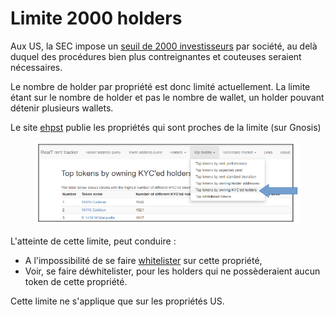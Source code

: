 # Limite 2000 holders

Aux US, la SEC impose un [seuil de 2000 investisseurs](https://www.investopedia.com/terms/1/2000-investor-limit.asp) par société, au delà duquel des procédures bien plus contreignantes et couteuses seraient nécessaires.

Le nombre de holder par propriété est donc limité actuellement. La limite étant sur le nombre de holder et pas le nombre de wallet, un holder pouvant détenir plusieurs wallets.

Le site [ehpst](https://ehpst.duckdns.org/realt\_rent\_tracker/top\_tokens\_byholders\_kyc) publie les propriétés qui sont proches de la limite (sur Gnosis)

<figure><img src="../.gitbook/assets/image (262).png" alt=""><figcaption></figcaption></figure>

L'atteinte de cette limite, peut conduire :&#x20;

* A l'impossibilité de se faire [whitelister](procedure-de-whitelisting.md) sur cette propriété,
* Voir, se faire déwhitelister, pour les holders qui ne possèderaient aucun token de  cette propriété.

Cette limite ne s'applique que sur les propriétés US.
